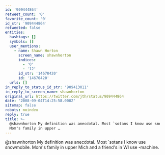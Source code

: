 ```yaml
---
id: '909444864'
retweet_count: '0'
favorite_count: '0'
id_str: '909444864'
retweeted: false
entities:
  hashtags: []
  symbols: []
  user_mentions:
    - name: Shawn Horton
      screen_name: shawnhorton
      indices:
        - '0'
        - '12'
      id_str: '14670420'
      id: '14670420'
  urls: []
in_reply_to_status_id_str: '909413011'
in_reply_to_screen_name: shawnhorton
original_url: https://twitter.com/jth/status/909444864
date: '2008-09-04T14:25:58.000Z'
sitemap: false
robots: noindex
reply: true
title: >-
  @shawnhorton My definition was anecdotal. Most `sotans I know use snowmobile.
  Mom's family in upper …
---
```


@shawnhorton My definition was anecdotal. Most `sotans I know use snowmobile. Mom's family in upper Mich and a friend's in WI use -machine.